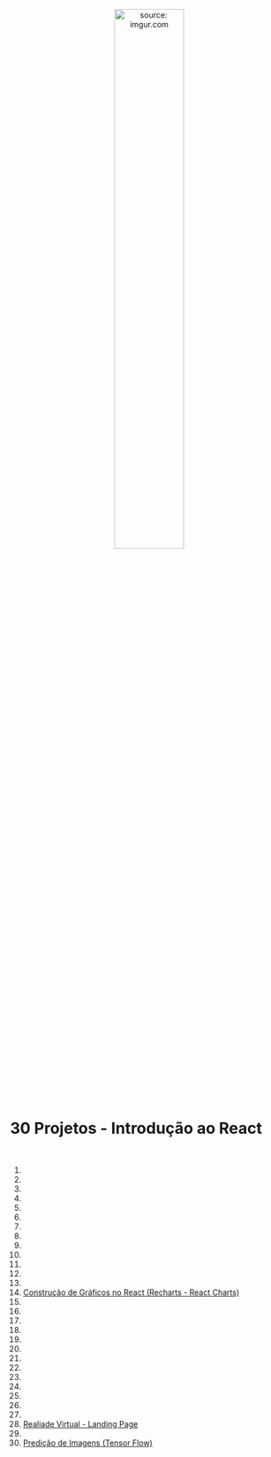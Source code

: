 ﻿<div align="center">
    <img src="https://i.imgur.com/AzshGmS.png" title="source: imgur.com" width="50%"/> 
</div>
<br />

<h1>30 Projetos - Introdução ao React</h1>

<br />

1. <a href="#"></a>
2. <a href="#"></a>
3. <a href="#"></a>
4. <a href="#"></a>
5. <a href="#"></a>
6. <a href="#"></a>
7. <a href="#"></a>
8. <a href="#"></a>
9. <a href="#"></a>
10. <a href="#"></a>
11. <a href="#"></a>
12. <a href="#"></a>
13. <a href="#"></a>
14. <a href="14_graficos">Construção de Gráficos no React (Recharts - React Charts)</a>
15. <a href="#"></a>
16. <a href="#"></a>
17. <a href="#"></a>
18. <a href="#"></a>
19. <a href="#"></a>
20. <a href="#"></a>
21. <a href="#"></a>
22. <a href="#"></a>
23. <a href="#"></a>
24. <a href="#"></a>
25. <a href="#"></a>
26. <a href="#"></a>
27. <a href="#"></a>
28. <a href="28_vr_lp">Realiade Virtual - Landing Page</a>
29. <a href="#"></a>
30. <a href="30_image_predictions">Predição de Imagens (Tensor Flow)</a>